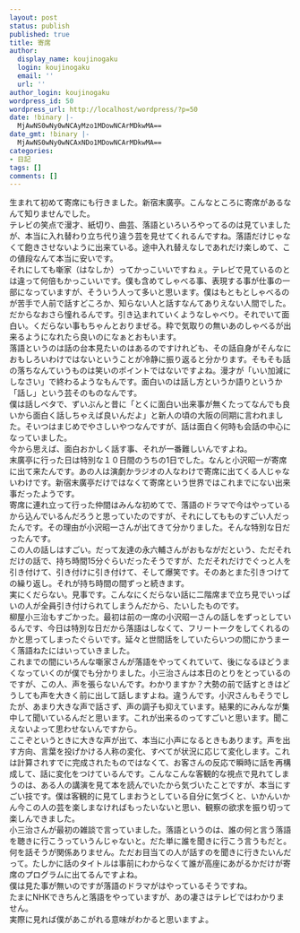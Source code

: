 ```yaml
---
layout: post
status: publish
published: true
title: 寄席
author:
  display_name: koujinogaku
  login: koujinogaku
  email: ''
  url: ''
author_login: koujinogaku
wordpress_id: 50
wordpress_url: http://localhost/wordpress/?p=50
date: !binary |-
  MjAwNS0wNy0wNCAyMzo1MDowNCArMDkwMA==
date_gmt: !binary |-
  MjAwNS0wNy0wNCAxNDo1MDowNCArMDkwMA==
categories:
- 日記
tags: []
comments: []
---
```

<p>生まれて初めて寄席にも行きました。新宿末廣亭。こんなところに寄席があるなんて知りませんでした。<br />
テレビの笑点で漫才、紙切り、曲芸、落語といろいろやってるのは見ていましたが、本当に入れ替わり立ち代り違う芸を見せてくれるんですね。落語だけじゃなくて飽きさせないように出来ている。途中入れ替えなしであれだけ楽しめて、この値段なんて本当に安いです。<br />
それにしても噺家（はなしか）ってかっこいいですねぇ。テレビで見ているのとは違って何倍もかっこいいです。僕も含めてしゃべる事、表現する事が仕事の一部になっていますが、そういう人って多いと思います。僕はもともとしゃべるのが苦手で人前で話すどころか、知らない人と話すなんてありえない人間でした。だからなおさら憧れるんです。引き込まれていくようなしゃべり。それでいて面白い。くだらない事もちゃんとおりまぜる。粋で気取りの無いあのしゃべるが出来るようになれたら良いのになぁとおもいます。<br />
落語というのは話の台本見たいのはあるのですけれども、その話自身がそんなにおもしろいわけではないということが冷静に振り返ると分かります。そもそも話の落ちなんていうものは笑いのポイントではないですよね。漫才が「いい加減にしなさい」で終わるようなもんです。面白いのは話し方というか語りというか「話し」という芸そのものなんです。<br />
僕は話しベタで、ずいぶんと昔に「とくに面白い出来事が無くたってなんでも良いから面白く話しちゃえば良いんだよ」と新人の頃の大阪の同期に言われました。そいつはまじめでやさしいやつなんですが、話は面白く何時も会話の中心になっていました。<br />
今から思えば、面白おかしく話す事、それが一番難しいんですよね。<br />
末廣亭に行った日は特別な１０日間のうちの1日でした。なんと小沢昭一が寄席に出て来たんです。あの人は演劇かラジオの人なわけで寄席に出てくる人じゃないわけです。新宿末廣亭だけではなくて寄席という世界ではこれまでにない出来事だったようです。<br />
寄席に連れ立って行った仲間はみんな初めてで、落語のドラマで今はやっているから込んでいるんだろうと思っていたのですが、それにしてもものすごい人だったんです。その理由が小沢昭一さんが出てきて分かりました。そんな特別な日だったんです。<br />
この人の話しはすごい。だって友達の永六輔さんがおもながだという、ただそれだけの話で、持ち時間15分ぐらいだったそうですが、ただそれだけでぐっと人を引き付けて、引き付けに引き付けて、そして爆笑です。そのあとまた引きつけての繰り返し。それが持ち時間の間ずっと続きます。<br />
実にくだらない。見事です。こんなにくだらない話に二階席まで立ち見でいっぱいの人が全員引き付けられてしまうんだから、たいしたものです。<br />
柳屋小三治もすごかった。最初は前の一席の小沢昭一さんの話しをずっとしているんです、今日は特別な日だから落語はしなくて、フリートークをしてくれるのかと思ってしまったぐらいです。延々と世間話をしていたらいつの間にかうまーく落語ねたにはいっていきました。<br />
これまでの間にいろんな噺家さんが落語をやってくれていて、後になるほどうまくなっていくのが僕でも分かりました。小三治さんは本日のとりをとっているのですが、この人、声を張らないんです。わかりますか？大勢の前で話すときはどうしても声を大きく前に出して話しますよね。違うんです。小沢さんもそうでしたが、あまり大きな声で話さず、声の調子も抑えています。結果的にみんなが集中して聞いているんだと思います。これが出来るのってすごいと思います。聞こえないよって思わせないんですから。<br />
ここぞというときに大きな声が出て、本当に小声になるときもあります。声を出す方向、言葉を投げかける人称の変化、すべてが状況に応じて変化します。これは計算されすでに完成されたものではなくて、お客さんの反応で瞬時に話を再構成して、話に変化をつけているんです。こんなこんな客観的な視点で見れてしまうのは、ある人の講演を見て本を読んでいたから気づいたことですが、本当にすごい技です。僕は客観的に見てしまおうとしている自分に気づくと、いかんいかん今この人の芸を楽しまなければもったいないと思い、観察の欲求を振り切って楽しんできました。<br />
小三治さんが最初の雑談で言っていました。落語というのは、誰の何と言う落語を聴きに行こうっていうんじゃないと。だた単に誰を聞きに行こう言うもだと。何を話そうが関係ありません。ただお目当ての人が話すのを聞きに行きたいんだって。たしかに話のタイトルは事前にわからなくて誰が高座にあがるかだけが寄席のプログラムに出てるんですよね。<br />
僕は見た事が無いのですが落語のドラマがはやっているそうですね。<br />
たまにNHKできちんと落語をやっていますが、あの凄さはテレビではわかりません。<br />
実際に見れば僕があこがれる意味がわかると思いますよ。</p>
